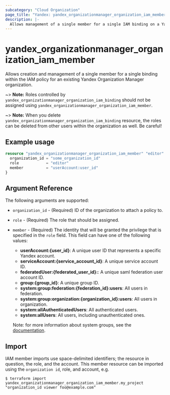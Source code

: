 ```yaml
---
subcategory: "Cloud Organization"
page_title: "Yandex: yandex_organizationmanager_organization_iam_member"
description: |-
  Allows management of a single member for a single IAM binding on a Yandex.Cloud Organization Manager organization.
---
```



# yandex_organizationmanager_organization_iam_member




Allows creation and management of a single member for a single binding within the IAM policy for an existing Yandex Organization Manager organization.

~> **Note:** Roles controlled by `yandex_organizationmanager_organization_iam_binding` should not be assigned using `yandex_organizationmanager_organization_iam_member`.

~> **Note:** When you delete `yandex_organizationmanager_organization_iam_binding` resource, the roles can be deleted from other users within the organization as well. Be careful!

## Example usage

```terraform
resource "yandex_organizationmanager_organization_iam_member" "editor" {
  organization_id = "some_organization_id"
  role            = "editor"
  member          = "userAccount:user_id"
}
```

## Argument Reference

The following arguments are supported:

* `organization_id` - (Required) ID of the organization to attach a policy to.

* `role` - (Required) The role that should be assigned.

* `member` - (Required) The identity that will be granted the privilege that is specified in the `role` field. This field can have one of the following values:
  * **userAccount:{user_id}**: A unique user ID that represents a specific Yandex account.
  * **serviceAccount:{service_account_id}**: A unique service account ID.
  * **federatedUser:{federated_user_id}:**: A unique saml federation user account ID.
  * **group:{group_id}**: A unique group ID.
  * **system:group:federation:{federation_id}:users**: All users in federation.
  * **system:group:organization:{organization_id}:users**: All users in organization.
  * **system:allAuthenticatedUsers**: All authenticated users.
  * **system:allUsers**: All users, including unauthenticated ones.

  Note: for more information about system groups, see the [documentation](https://cloud.yandex.com/docs/iam/concepts/access-control/system-group).

## Import

IAM member imports use space-delimited identifiers; the resource in question, the role, and the account. This member resource can be imported using the `organization id`, role, and account, e.g.

```
$ terraform import yandex_organizationmanager_organization_iam_member.my_project "organization_id viewer foo@example.com"
```
